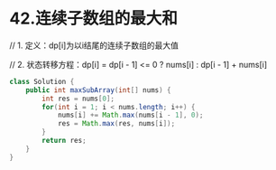 # 42.连续子数组的最大和

 // 1. 定义：dp[i]为以i结尾的连续子数组的最大值

  // 2. 状态转移方程：dp[i] = dp[i - 1] <= 0 ? nums[i] : dp[i - 1] + nums[i]

```java
class Solution {
    public int maxSubArray(int[] nums) {
        int res = nums[0];
        for(int i = 1; i < nums.length; i++) {
            nums[i] += Math.max(nums[i - 1], 0);
            res = Math.max(res, nums[i]);
        }
        return res;
    }
}
```

